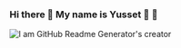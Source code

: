 ### Hi there 👋 My name is Yusset :butterfly: :cherry_blossom:

![I am GitHub Readme Generator's creator](https://i.pinimg.com/originals/37/4c/69/374c69f39d218ff9857a7177c94be591.png)
<!--
**YussetRoque/YussetRoque** is a ✨ _special_ ✨ repository because its `README.md` (this file) appears on your GitHub profile.

Here are some ideas to get you started:

- 🔭 I’m currently working on ...
- 🌱 I’m currently learning ...
- 👯 I’m looking to collaborate on ...
- 🤔 I’m looking for help with ...
- 💬 Ask me about ...
- 📫 How to reach me: ...
- 😄 Pronouns: ...
- ⚡ Fun fact: ...
-->
